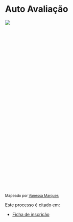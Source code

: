 # Auto Avaliação

<div style="height:550px; overflow-x:scroll;">
    <img src="../auto-avaliacao.svg" style="max-width: initial;">
</div>

<sup> Mapeado por <a href="https://teams.microsoft.com/l/chat/0/?users=vanessa.marques@fiap.com.br"> Vanessa Marques </a> </sup>

Este processo é citado em:

- [Ficha de inscrição](http://conhecimento.fiap.com.br/fiap/pos/ficha-inscricao/)
